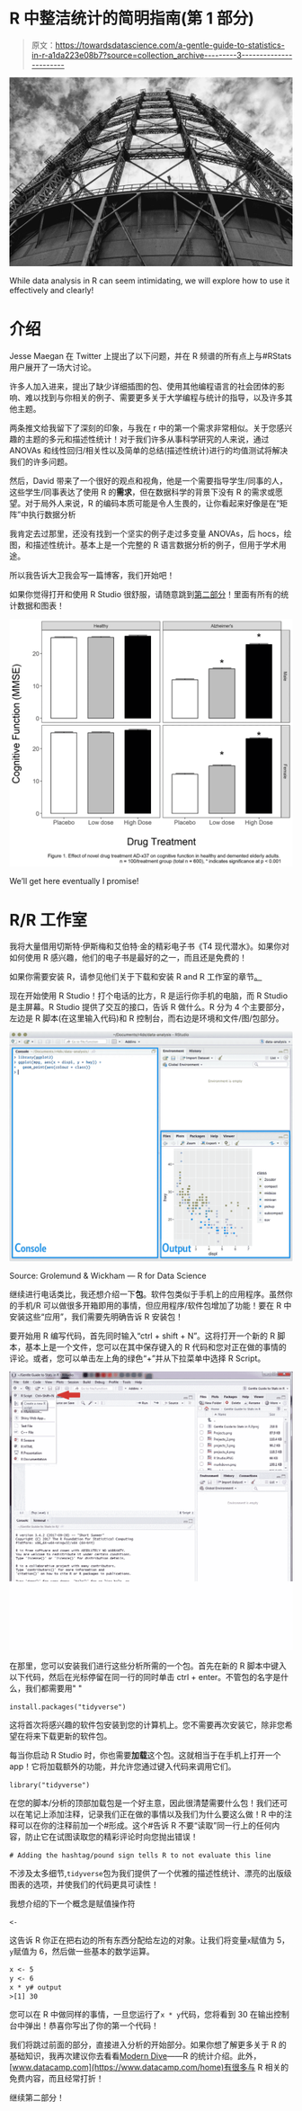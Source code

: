 # R 中整洁统计的简明指南(第 1 部分)

> 原文：<https://towardsdatascience.com/a-gentle-guide-to-statistics-in-r-a1da223e08b7?source=collection_archive---------3----------------------->

![](img/907e4bccdf3cc1dcbe41fe346f194105.png)

While data analysis in R can seem intimidating, we will explore how to use it effectively and clearly!

# 介绍

Jesse Maegan 在 Twitter 上提出了以下问题，并在 R 频谱的所有点上与#RStats 用户展开了一场大讨论。

许多人加入进来，提出了缺少详细插图的包、使用其他编程语言的社会团体的影响、难以找到与你相关的例子、需要更多关于大学编程与统计的指导，以及许多其他主题。

两条推文给我留下了深刻的印象，与我在 r 中的第一个需求非常相似。关于您感兴趣的主题的多元和描述性统计！对于我们许多从事科学研究的人来说，通过 ANOVAs 和线性回归/相关性以及简单的总结(描述性统计)进行的均值测试将解决我们的许多问题。

然后，David 带来了一个很好的观点和视角，他是一个需要指导学生/同事的人，这些学生/同事表达了使用 R 的**需求**，但在数据科学的背景下没有 R 的需求或愿望。对于局外人来说，R 的编码本质可能是令人生畏的，让你看起来好像是在“矩阵”中执行数据分析

我肯定去过那里，还没有找到一个坚实的例子走过多变量 ANOVAs，后 hocs，绘图，和描述性统计。基本上是一个完整的 R 语言数据分析的例子，但用于学术用途。

所以我告诉大卫我会写一篇博客，我们开始吧！

如果你觉得打开和使用 R Studio 很舒服，请随意跳到[第二部分](https://medium.com/@j.thomasmock/a-gentle-guide-to-statistics-in-r-ccb91cc1177e)！里面有所有的统计数据和图表！

![](img/0157e3ff9faf0e09d23d311f012f0bd8.png)

We’ll get here eventually I promise!

# R/R 工作室

我将大量借用切斯特·伊斯梅和艾伯特·金的精彩电子书《T4 现代潜水》。如果你对如何使用 R 感兴趣，他们的电子书是最好的之一，而且还是免费的！

如果你需要安装 R，请参见他们关于下载和安装 R and R 工作室的章节[。](https://ismayc.github.io/moderndiver-book/2-getting-started.html)

现在开始使用 R Studio！打个电话的比方，R 是运行你手机的电脑，而 R Studio 是主屏幕。R Studio 提供了交互的接口，告诉 R 做什么。R 分为 4 个主要部分，左边是 R 脚本(在这里输入代码)和 R 控制台，而右边是环境和文件/图/包部分。

![](img/fe8ce78a7ab8a1589a9fe0fbbed4b00e.png)

Source: Grolemund & Wickham — R for Data Science

继续进行电话类比，我还想介绍一下**包**。软件包类似于手机上的应用程序。虽然你的手机/R 可以做很多开箱即用的事情，但应用程序/软件包增加了功能！要在 R 中安装这些“应用”，我们需要先明确告诉 R 安装包！

要开始用 R 编写代码，首先同时输入“ctrl + shift + N”。这将打开一个新的 R 脚本，基本上是一个文件，您可以在其中保存键入的 R 代码和您对正在做的事情的评论。或者，您可以单击左上角的绿色“+”并从下拉菜单中选择 R Script。

![](img/f75d584ac487f8c2b2336bdc128239f5.png)

在那里，您可以安装我们进行这些分析所需的一个包。首先在新的 R 脚本中键入以下代码，然后在光标停留在同一行的同时单击 ctrl + enter。不管包的名字是什么，我们都需要用" "

`install.packages("tidyverse")`

这将首次将感兴趣的软件包安装到您的计算机上。您不需要再次安装它，除非您希望在将来下载更新的软件包。

每当你启动 R Studio 时，你也需要**加载**这个包。这就相当于在手机上打开一个 app！它将加载额外的功能，并允许您通过键入代码来调用它们。

`library("tidyverse")`

在您的脚本/分析的顶部加载包是一个好主意，因此很清楚需要什么包！我们还可以在笔记上添加注释，记录我们正在做的事情以及我们为什么要这么做！R 中的注释可以在你的注释前加一个#形成。这个#告诉 R 不要“读取”同一行上的任何内容，防止它在试图读取您的精彩评论时向您抛出错误！

`# Adding the hashtag/pound sign tells R to not evaluate this line`

不涉及太多细节,`tidyverse`包为我们提供了一个优雅的描述性统计、漂亮的出版级图表的选项，并使我们的代码更具可读性！

我想介绍的下一个概念是赋值操作符

`<-`

这告诉 R 你正在把右边的所有东西分配给左边的对象。让我们将变量`x`赋值为 5，`y`赋值为 6，然后做一些基本的数学运算。

```
x <- 5
y <- 6
x * y# output
>[1] 30
```

您可以在 R 中做同样的事情，一旦您运行了`x * y`代码，您将看到 30 在输出控制台中弹出！恭喜你写出了你的第一个代码！

我们将跳过前面的部分，直接进入分析的开始部分。如果你想了解更多关于 R 的基础知识，我再次建议你去看看[Modern Dive](http://moderndive.com/index.html)——R 的统计介绍。此外，[www.datacamp.com](https://www.datacamp.com/home)有很多与 R 相关的免费内容，而且经常打折！

继续第二部分！
